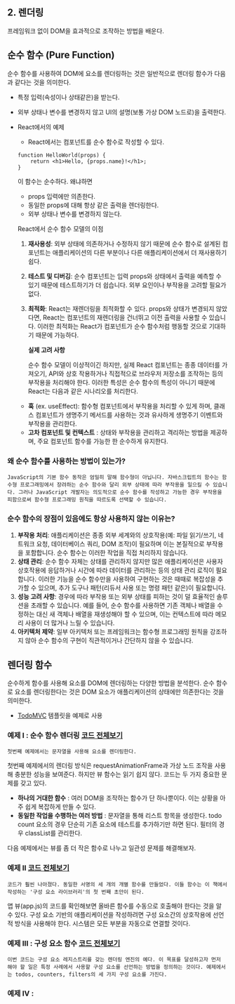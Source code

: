 ## 2. 렌더링
프레임워크 없이 DOM을 효과적으로 조작하는 방법을 배운다.

## 순수 함수 (Pure Function)
순수 함수를 사용하여 DOM에 요소를 렌더링하는 것은 일반적으로 렌더링 함수가 다음과 같다는 것을 의미한다.
* 특정 입력(속성이나 상태같은)을 받는다.
* 외부 상태나 변수를 변경하지 않고 UI의 설명(보통 가상 DOM 노드로)을 출력한다.
* React에서의 예제
    * React에서는 컴포넌트를 순수 함수로 작성할 수 있다.
    ```
    function HelloWorld(props) {
        return <h1>Hello, {props.name}!</h1>;
    }
    ```
    이 함수는 순수하다. 왜냐하면
    * props 입력에만 의존한다.
    * 동일한 props에 대해 항상 같은 출력을 렌더링한다.
    * 외부 상태나 변수를 변경하지 않는다.

    React에서 순수 함수 모델의 이점
    1. **재사용성**: 외부 상태에 의존하거나 수정하지 않기 때문에 순수 함수로 설계된 컴포넌트는 애플리케이션의 다른 부분이나 다른 애플리케이션에서 더 재사용하기 쉽다.
    2. **테스트 및 디버깅**: 순수 컴포넌트는 입력 props와 상태에서 출력을 예측할 수 있기 때문에 테스트하기가 더 쉽습니다. 외부 요인이나 부작용을 고려할 필요가 없다.
    3. **최적화**: React는 재렌더링을 최적화할 수 있다. props와 상태가 변경되지 않았다면, React는 컴포넌트의 재렌더링을 건너뛰고 이전 출력을 사용할 수 있습니다. 이러한 최적화는 React가 컴포넌트가 순수 함수처럼 행동할 것으로 기대하기 때문에 가능하다.
    
        **실제 고려 사항**

        순수 함수 모델이 이상적이긴 하지만, 실제 React 컴포넌트는 종종 데이터를 가져오기, API와 상호 작용하거나 직접적으로 브라우저 저장소를 조작하는 등의 부작용을 처리해야 한다. 이러한 특성은 순수 함수의 특성이 아니기 때문에 React는 다음과 같은 시나리오를 처리한다.
    * **훅** (ex. useEffect): 함수형 컴포넌트에서 부작용을 처리할 수 있게 하며, 클래스 컴포넌트가 생명주기 메서드를 사용하는 것과 유사하게 생명주기 이벤트와 부작용을 관리한다.
    * **고차 컴포넌트 및 컨텍스트** : 상태와 부작용을 관리하고 격리하는 방법을 제공하며, 주요 컴포넌트 함수를 가능한 한 순수하게 유지한다.


### 왜 순수 함수를 사용하는 방법이 있는가?

    JavaScript의 기본 함수 동작은 엄밀히 말해 함수형이 아닙니다. 자바스크립트의 함수는 함수형 프로그래밍에서 장려하는 순수 함수와 달리 외부 상태에 따라 부작용을 일으킬 수 있습니다. 그러나 JavaScript 개발자는 의도적으로 순수 함수를 작성하고 가능한 경우 부작용을 피함으로써 함수형 프로그래밍 원칙을 따르도록 선택할 수 있습니다.

### 순수 함수의 장점이 있음에도 항상 사용하지 않는 이유는?
 1. **부작용 처리**: 애플리케이션은 종종 외부 세계와의 상호작용(예: 파일 읽기/쓰기, 네트워크 요청, 데이터베이스 쿼리, DOM 조작)이 필요하며 이는 본질적으로 부작용을 포함합니다. 순수 함수는 이러한 작업을 직접 처리하지 않습니다.
2. **상태 관리**: 순수 함수 자체는 상태를 관리하지 않지만 많은 애플리케이션은 사용자 상호작용에 응답하거나 시간에 따라 데이터를 관리하는 등의 상태 관리 로직이 필요합니다. 이러한 기능을 순수 함수만을 사용하여 구현하는 것은 때때로 복잡성을 추가할 수 있으며, 추가 도구나 패턴(리듀서 사용 또는 명령 패턴 같은)이 필요합니다.
3. **성능 고려 사항**: 경우에 따라 부작용 또는 외부 상태를 피하는 것이 덜 효율적인 솔루션을 초래할 수 있습니다. 예를 들어, 순수 함수를 사용하면 기존 객체나 배열을 수정하는 대신 새 객체나 배열을 재생성해야 할 수 있으며, 이는 컨텍스트에 따라 메모리 사용이 더 많거나 느릴 수 있습니다.
4. **아키텍처 제약**: 일부 아키텍처 또는 프레임워크는 함수형 프로그래밍 원칙을 강조하지 않아 순수 함수의 구현이 직관적이거나 간단하지 않을 수 있습니다.

## 렌더링 함수
순수하게 함수를 사용해 요소를 DOM에 렌더링하는 다양한 방법을 분석한다.
순수 함수로 요소를 렌더링한다는 것은 DOM 요소가 애플리케이션의 상태에만 의존한다는 것을 의미한다.
* [TodoMVC][1] 템플릿을 예제로 사용 

### 예제 I : 순수 함수 렌더링 [코드 전체보기][2]
    첫번째 예제에서는 문자열을 사용해 요소를 렌더링한다.
첫번째 예제에서의 렌더링 방식은 requestAnimationFrame과 가상 노드 조작을 사용해 충분한 성능을 보여준다. 하지만 뷰 함수는 읽기 쉽지 않다. 코드는 두 가지 중요한 문제를 갖고 있다.
* **하나의 거대한 함수** : 여러 DOM을 조작하는 함수가 단 하나뿐이다. 이는 상황을 아주 쉽게 복잡하게 만들 수 있다.
* **동일한 작업을 수행하는 여러 방법** : 문자열을 통해 리스트 항목을 생성한다. todo count 요소의 경우 단순히 기존 요소에 테스트를 추가하기만 하면 된다. 필터의 경우 classList를 관리한다.

다음 예제에서는 뷰를 좀 더 작은 함수로 나누고 일관성 문제를 해결해보자.

### 예제 II [코드 전체보기][3]
    코드가 훨씬 나아졌다. 동일한 서명의 세 개의 개별 함수를 만들었다. 이들 함수는 이 책에서 작성하는 '구성 요소 라이브러리'의 첫 번째 초안이 된다.

앱 뷰(app.js)의 코드를 확인해보면 올바른 함수를 수동으로 호출해야 한다는 것을 알 수 있다. 구성 요소 기반의 애플리케이션을 작성하려면 구성 요소간의 상호작용에 선언적 방식을 사용해야 한다. 시스템은 모든 부분을 자동으로 연결할 것이다.

### 예제 III : 구성 요소 함수 [코드 전체보기][4]
    이번 코드는 구성 요소 레지스트리를 갖는 렌더링 엔진의 예다. 이 목표를 달성하고자 먼저 해야 할 일은 특정 사례에서 사용할 구성 요소를 선언하는 방법을 정의하는 것이다. 예제에서는 todos, counters, filters의 세 가지 구성 요소를 가진다.


### 예제 IV :


[1]: https://todomvc.com/
[2]: https://github.com/BeyondPong/Frontend_Study/tree/main/chapter02/misukim/01
[3]: https://github.com/BeyondPong/Frontend_Study/tree/main/chapter02/misukim/02
[4]: https://github.com/BeyondPong/Frontend_Study/tree/main/chapter02/misukim/03
